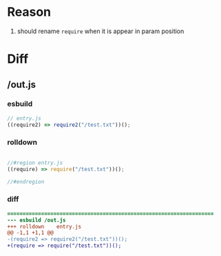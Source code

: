 # Reason
1. should rename `require` when it is appear in param position
# Diff
## /out.js
### esbuild
```js
// entry.js
((require2) => require2("/test.txt"))();
```
### rolldown
```js

//#region entry.js
((require) => require("/test.txt"))();

//#endregion
```
### diff
```diff
===================================================================
--- esbuild	/out.js
+++ rolldown	entry.js
@@ -1,1 +1,1 @@
-(require2 => require2("/test.txt"))();
+(require => require("/test.txt"))();

```
